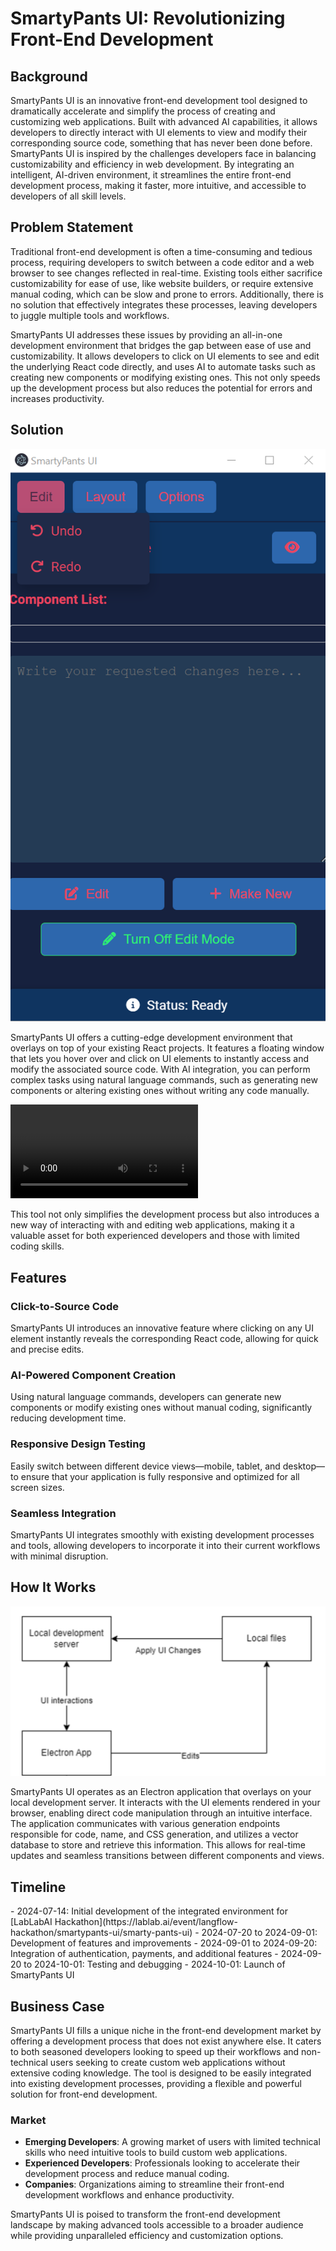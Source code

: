 # SmartyPants UI: Revolutionizing Front-End Development

## Background

SmartyPants UI is an innovative front-end development tool designed to dramatically accelerate and simplify the process of creating and customizing web applications. Built with advanced AI capabilities, it allows developers to directly interact with UI elements to view and modify their corresponding source code, something that has never been done before. SmartyPants UI is inspired by the challenges developers face in balancing customizability and efficiency in web development. By integrating an intelligent, AI-driven environment, it streamlines the entire front-end development process, making it faster, more intuitive, and accessible to developers of all skill levels.

## Problem Statement

Traditional front-end development is often a time-consuming and tedious process, requiring developers to switch between a code editor and a web browser to see changes reflected in real-time. Existing tools either sacrifice customizability for ease of use, like website builders, or require extensive manual coding, which can be slow and prone to errors. Additionally, there is no solution that effectively integrates these processes, leaving developers to juggle multiple tools and workflows.

SmartyPants UI addresses these issues by providing an all-in-one development environment that bridges the gap between ease of use and customizability. It allows developers to click on UI elements to see and edit the underlying React code directly, and uses AI to automate tasks such as creating new components or modifying existing ones. This not only speeds up the development process but also reduces the potential for errors and increases productivity.

## Solution

![UI](UI.png)

SmartyPants UI offers a cutting-edge development environment that overlays on top of your existing React projects. It features a floating window that lets you hover over and click on UI elements to instantly access and modify the associated source code. With AI integration, you can perform complex tasks using natural language commands, such as generating new components or altering existing ones without writing any code manually.

<video src="../projects/smartypants-ui/demo.mp4"></video>

This tool not only simplifies the development process but also introduces a new way of interacting with and editing web applications, making it a valuable asset for both experienced developers and those with limited coding skills.

## Features

### Click-to-Source Code
SmartyPants UI introduces an innovative feature where clicking on any UI element instantly reveals the corresponding React code, allowing for quick and precise edits.

### AI-Powered Component Creation
Using natural language commands, developers can generate new components or modify existing ones without manual coding, significantly reducing development time.

### Responsive Design Testing
Easily switch between different device views—mobile, tablet, and desktop—to ensure that your application is fully responsive and optimized for all screen sizes.

### Seamless Integration
SmartyPants UI integrates smoothly with existing development processes and tools, allowing developers to incorporate it into their current workflows with minimal disruption.

## How It Works

![workflow](workflow.png)

SmartyPants UI operates as an Electron application that overlays on your local development server. It interacts with the UI elements rendered in your browser, enabling direct code manipulation through an intuitive interface. The application communicates with various generation endpoints responsible for code, name, and CSS generation, and utilizes a vector database to store and retrieve this information. This allows for real-time updates and seamless transitions between different components and views.

## Timeline
<Timeline>
- 2024-07-14: Initial development of the integrated environment for [LabLabAI Hackathon](https://lablab.ai/event/langflow-hackathon/smartypants-ui/smarty-pants-ui)
- 2024-07-20 to 2024-09-01: Development of features and improvements
- 2024-09-01 to 2024-09-20: Integration of authentication, payments, and additional features
- 2024-09-20 to 2024-10-01: Testing and debugging
- 2024-10-01: Launch of SmartyPants UI
</Timeline>

## Business Case

SmartyPants UI fills a unique niche in the front-end development market by offering a development process that does not exist anywhere else. It caters to both seasoned developers looking to speed up their workflows and non-technical users seeking to create custom web applications without extensive coding knowledge. The tool is designed to be easily integrated into existing development processes, providing a flexible and powerful solution for front-end development.

### Market

- **Emerging Developers**: A growing market of users with limited technical skills who need intuitive tools to build custom web applications.
- **Experienced Developers**: Professionals looking to accelerate their development process and reduce manual coding.
- **Companies**: Organizations aiming to streamline their front-end development workflows and enhance productivity.

SmartyPants UI is poised to transform the front-end development landscape by making advanced tools accessible to a broader audience while providing unparalleled efficiency and customization options.